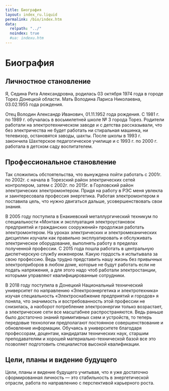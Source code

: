 ```yaml
---
title: Биография
layout: index_ru.liquid
permalink: /bio/index.htm
data:
  relpath: "../"
  noindex: true
  #ua: indexu.htm
---
```

# Биография

## Личностное становление

Я, Седина Рита Александровна, родилась 03 октября 1974 года в городе Торез Донецкой области. Мать Володина Лариса Николаевна, 03.02.1955 года рождения.

Отец Володин Александр Иванович, 01.11.1952 года рождения. С 1981 г. по 1989 г. обучалась в восьмилетней школе № 3 города Торез. Родители работали на электротехническом заводе и с детства рассказывали, что без электричества не будет работать ни стиральная машинка, ни телевизор, остановятся заводы, шахты. После школы в 1993 г. закончила Шахтерское педагогическое училище и с 1993 г. по 2000 г. работала в детском саду воспитателем.

## Профессиональное становление

Так сложились обстоятельства, что вынуждена пойти работать с 2001г. по 2002г. с начала в Торезский район электрических сетей контролером, затем с 2002г. по 2015г. в Горловский район электрических электромонтером. Придя на работу в РЭС меня увлекла и заинтересовала профессия энергетика. Работая электромонтером  я поставила цель, что нужно двигаться дальше, усовершенствовать свои знания.

В 2005 году поступила в Енакиевский металлургический техникум по специальности «Монтаж и эксплуатация электроустановок предприятий и гражданских сооружений» продолжая работать электромонтером. На уроках электрических и электромеханических дисциплин изучали как правильно эксплуатировать и обслуживать электрическое оборудование, выполнять работу в пределах полученной профессии. С 2015 года пошла работать в центральную диспетчерскую службу инженером. Какую гордость я испытывала за свою профессию. Ведь трудно представить нашу жизнь без привычных электроприборов в любом доме, которые не будут работать если не подать напряжения, а для этого надо чтоб работали электростанции, которыми управляют квалифицированные сотрудники.

В 2018 году поступила в Донецкий Национальный технический университет по направлению «Электроэнергетика и электротехника» изучая специальность «Электроснабжение предприятий и городов» я поняла, что значимость и востребованность этой профессии не снизилась, а наоборот потребление электроэнергии только возрастает, а электрические сети все масштабнее распространяются. Ведь раньше было достаточно знаний примитивных схем и устройств, то теперь передовые технологии предполагают постоянное совершенствование и обновление информации. Обучаясь в университете благодаря профессорам, доцентам, кандидатам технических наук, старшим преподавателям и хорошей материально-технической базой все это позволяет подготовить специалистов высокой квалификации.

## Цели, планы и видение будущего

Цели, планы и видение будущего учитывая, что я уже достаточно сформированная личность — это стабильность в энергетической отрасли, работа по направлению с перспективой карьерного роста.
